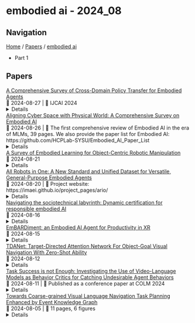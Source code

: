 # embodied ai - 2024_08

## Navigation

[Home](https://arxcompass.github.io) / [Papers](https://arxcompass.github.io/papers) / [embodied ai](https://arxcompass.github.io/papers/embodied_ai)

- Part 1

## Papers

<div class="paper-card">
    <div class="paper-title"><a href="http://arxiv.org/abs/2402.04580v2">A Comprehensive Survey of Cross-Domain Policy Transfer for Embodied Agents</a></div>
    <div class="paper-meta">
      📅 2024-08-27
      | 💬 IJCAI 2024
    </div>
    <details class="paper-abstract">
      The burgeoning fields of robot learning and embodied AI have triggered an increasing demand for large quantities of data. However, collecting sufficient unbiased data from the target domain remains a challenge due to costly data collection processes and stringent safety requirements. Consequently, researchers often resort to data from easily accessible source domains, such as simulation and laboratory environments, for cost-effective data acquisition and rapid model iteration. Nevertheless, the environments and embodiments of these source domains can be quite different from their target domain counterparts, underscoring the need for effective cross-domain policy transfer approaches. In this paper, we conduct a systematic review of existing cross-domain policy transfer methods. Through a nuanced categorization of domain gaps, we encapsulate the overarching insights and design considerations of each problem setting. We also provide a high-level discussion about the key methodologies used in cross-domain policy transfer problems. Lastly, we summarize the open challenges that lie beyond the capabilities of current paradigms and discuss potential future directions in this field.
    </details>
</div>
<div class="paper-card">
    <div class="paper-title"><a href="http://arxiv.org/abs/2407.06886v7">Aligning Cyber Space with Physical World: A Comprehensive Survey on Embodied AI</a></div>
    <div class="paper-meta">
      📅 2024-08-26
      | 💬 The first comprehensive review of Embodied AI in the era of MLMs, 39 pages. We also provide the paper list for Embodied AI: https://github.com/HCPLab-SYSU/Embodied_AI_Paper_List
    </div>
    <details class="paper-abstract">
      Embodied Artificial Intelligence (Embodied AI) is crucial for achieving Artificial General Intelligence (AGI) and serves as a foundation for various applications that bridge cyberspace and the physical world. Recently, the emergence of Multi-modal Large Models (MLMs) and World Models (WMs) have attracted significant attention due to their remarkable perception, interaction, and reasoning capabilities, making them a promising architecture for the brain of embodied agents. However, there is no comprehensive survey for Embodied AI in the era of MLMs. In this survey, we give a comprehensive exploration of the latest advancements in Embodied AI. Our analysis firstly navigates through the forefront of representative works of embodied robots and simulators, to fully understand the research focuses and their limitations. Then, we analyze four main research targets: 1) embodied perception, 2) embodied interaction, 3) embodied agent, and 4) sim-to-real adaptation, covering the state-of-the-art methods, essential paradigms, and comprehensive datasets. Additionally, we explore the complexities of MLMs in virtual and real embodied agents, highlighting their significance in facilitating interactions in dynamic digital and physical environments. Finally, we summarize the challenges and limitations of embodied AI and discuss their potential future directions. We hope this survey will serve as a foundational reference for the research community and inspire continued innovation. The associated project can be found at https://github.com/HCPLab-SYSU/Embodied_AI_Paper_List.
    </details>
</div>
<div class="paper-card">
    <div class="paper-title"><a href="http://arxiv.org/abs/2408.11537v1">A Survey of Embodied Learning for Object-Centric Robotic Manipulation</a></div>
    <div class="paper-meta">
      📅 2024-08-21
    </div>
    <details class="paper-abstract">
      Embodied learning for object-centric robotic manipulation is a rapidly developing and challenging area in embodied AI. It is crucial for advancing next-generation intelligent robots and has garnered significant interest recently. Unlike data-driven machine learning methods, embodied learning focuses on robot learning through physical interaction with the environment and perceptual feedback, making it especially suitable for robotic manipulation. In this paper, we provide a comprehensive survey of the latest advancements in this field and categorize the existing work into three main branches: 1) Embodied perceptual learning, which aims to predict object pose and affordance through various data representations; 2) Embodied policy learning, which focuses on generating optimal robotic decisions using methods such as reinforcement learning and imitation learning; 3) Embodied task-oriented learning, designed to optimize the robot's performance based on the characteristics of different tasks in object grasping and manipulation. In addition, we offer an overview and discussion of public datasets, evaluation metrics, representative applications, current challenges, and potential future research directions. A project associated with this survey has been established at https://github.com/RayYoh/OCRM_survey.
    </details>
</div>
<div class="paper-card">
    <div class="paper-title"><a href="http://arxiv.org/abs/2408.10899v1">All Robots in One: A New Standard and Unified Dataset for Versatile, General-Purpose Embodied Agents</a></div>
    <div class="paper-meta">
      📅 2024-08-20
      | 💬 Project website: https://imaei.github.io/project_pages/ario/
    </div>
    <details class="paper-abstract">
      Embodied AI is transforming how AI systems interact with the physical world, yet existing datasets are inadequate for developing versatile, general-purpose agents. These limitations include a lack of standardized formats, insufficient data diversity, and inadequate data volume. To address these issues, we introduce ARIO (All Robots In One), a new data standard that enhances existing datasets by offering a unified data format, comprehensive sensory modalities, and a combination of real-world and simulated data. ARIO aims to improve the training of embodied AI agents, increasing their robustness and adaptability across various tasks and environments. Building upon the proposed new standard, we present a large-scale unified ARIO dataset, comprising approximately 3 million episodes collected from 258 series and 321,064 tasks. The ARIO standard and dataset represent a significant step towards bridging the gaps of existing data resources. By providing a cohesive framework for data collection and representation, ARIO paves the way for the development of more powerful and versatile embodied AI agents, capable of navigating and interacting with the physical world in increasingly complex and diverse ways. The project is available on https://imaei.github.io/project_pages/ario/
    </details>
</div>
<div class="paper-card">
    <div class="paper-title"><a href="http://arxiv.org/abs/2409.00015v1">Navigating the sociotechnical labyrinth: Dynamic certification for responsible embodied AI</a></div>
    <div class="paper-meta">
      📅 2024-08-16
    </div>
    <details class="paper-abstract">
      Sociotechnical requirements shape the governance of artificially intelligent (AI) systems. In an era where embodied AI technologies are rapidly reshaping various facets of contemporary society, their inherent dynamic adaptability presents a unique blend of opportunities and challenges. Traditional regulatory mechanisms, often designed for static -- or slower-paced -- technologies, find themselves at a crossroads when faced with the fluid and evolving nature of AI systems. Moreover, typical problems in AI, for example, the frequent opacity and unpredictability of the behaviour of the systems, add additional sociotechnical challenges. To address these interconnected issues, we introduce the concept of dynamic certification, an adaptive regulatory framework specifically crafted to keep pace with the continuous evolution of AI systems. The complexity of these challenges requires common progress in multiple domains: technical, socio-governmental, and regulatory. Our proposed transdisciplinary approach is designed to ensure the safe, ethical, and practical deployment of AI systems, aligning them bidirectionally with the real-world contexts in which they operate. By doing so, we aim to bridge the gap between rapid technological advancement and effective regulatory oversight, ensuring that AI systems not only achieve their intended goals but also adhere to ethical standards and societal values.
    </details>
</div>
<div class="paper-card">
    <div class="paper-title"><a href="http://arxiv.org/abs/2408.08158v1">EmBARDiment: an Embodied AI Agent for Productivity in XR</a></div>
    <div class="paper-meta">
      📅 2024-08-15
    </div>
    <details class="paper-abstract">
      XR devices running chat-bots powered by Large Language Models (LLMs) have tremendous potential as always-on agents that can enable much better productivity scenarios. However, screen based chat-bots do not take advantage of the the full-suite of natural inputs available in XR, including inward facing sensor data, instead they over-rely on explicit voice or text prompts, sometimes paired with multi-modal data dropped as part of the query. We propose a solution that leverages an attention framework that derives context implicitly from user actions, eye-gaze, and contextual memory within the XR environment. This minimizes the need for engineered explicit prompts, fostering grounded and intuitive interactions that glean user insights for the chat-bot. Our user studies demonstrate the imminent feasibility and transformative potential of our approach to streamline user interaction in XR with chat-bots, while offering insights for the design of future XR-embodied LLM agents.
    </details>
</div>
<div class="paper-card">
    <div class="paper-title"><a href="http://arxiv.org/abs/2404.08353v2">TDANet: Target-Directed Attention Network For Object-Goal Visual Navigation With Zero-Shot Ability</a></div>
    <div class="paper-meta">
      📅 2024-08-12
    </div>
    <details class="paper-abstract">
      The generalization of the end-to-end deep reinforcement learning (DRL) for object-goal visual navigation is a long-standing challenge since object classes and placements vary in new test environments. Learning domain-independent visual representation is critical for enabling the trained DRL agent with the ability to generalize to unseen scenes and objects. In this letter, a target-directed attention network (TDANet) is proposed to learn the end-to-end object-goal visual navigation policy with zero-shot ability. TDANet features a novel target attention (TA) module that learns both the spatial and semantic relationships among objects to help TDANet focus on the most relevant observed objects to the target. With the Siamese architecture (SA) design, TDANet distinguishes the difference between the current and target states and generates the domain-independent visual representation. To evaluate the navigation performance of TDANet, extensive experiments are conducted in the AI2-THOR embodied AI environment. The simulation results demonstrate a strong generalization ability of TDANet to unseen scenes and target objects, with higher navigation success rate (SR) and success weighted by length (SPL) than other state-of-the-art models. TDANet is finally deployed on a wheeled robot in real scenes, demonstrating satisfactory generalization of TDANet to the real world.
    </details>
</div>
<div class="paper-card">
    <div class="paper-title"><a href="http://arxiv.org/abs/2402.04210v2">Task Success is not Enough: Investigating the Use of Video-Language Models as Behavior Critics for Catching Undesirable Agent Behaviors</a></div>
    <div class="paper-meta">
      📅 2024-08-11
      | 💬 Published as a conference paper at COLM 2024
    </div>
    <details class="paper-abstract">
      Large-scale generative models are shown to be useful for sampling meaningful candidate solutions, yet they often overlook task constraints and user preferences. Their full power is better harnessed when the models are coupled with external verifiers and the final solutions are derived iteratively or progressively according to the verification feedback. In the context of embodied AI, verification often solely involves assessing whether goal conditions specified in the instructions have been met. Nonetheless, for these agents to be seamlessly integrated into daily life, it is crucial to account for a broader range of constraints and preferences beyond bare task success (e.g., a robot should grasp bread with care to avoid significant deformations). However, given the unbounded scope of robot tasks, it is infeasible to construct scripted verifiers akin to those used for explicit-knowledge tasks like the game of Go and theorem proving. This begs the question: when no sound verifier is available, can we use large vision and language models (VLMs), which are approximately omniscient, as scalable Behavior Critics to catch undesirable robot behaviors in videos? To answer this, we first construct a benchmark that contains diverse cases of goal-reaching yet undesirable robot policies. Then, we comprehensively evaluate VLM critics to gain a deeper understanding of their strengths and failure modes. Based on the evaluation, we provide guidelines on how to effectively utilize VLM critiques and showcase a practical way to integrate the feedback into an iterative process of policy refinement. The dataset and codebase are released at: https://guansuns.github.io/pages/vlm-critic.
    </details>
</div>
<div class="paper-card">
    <div class="paper-title"><a href="http://arxiv.org/abs/2408.02535v1">Towards Coarse-grained Visual Language Navigation Task Planning Enhanced by Event Knowledge Graph</a></div>
    <div class="paper-meta">
      📅 2024-08-05
      | 💬 11 pages, 6 figures
    </div>
    <details class="paper-abstract">
      Visual language navigation (VLN) is one of the important research in embodied AI. It aims to enable an agent to understand the surrounding environment and complete navigation tasks. VLN instructions could be categorized into coarse-grained and fine-grained commands. Fine-grained command describes a whole task with subtasks step-by-step. In contrast, coarse-grained command gives an abstract task description, which more suites human habits. Most existing work focuses on the former kind of instruction in VLN tasks, ignoring the latter abstract instructions belonging to daily life scenarios. To overcome the above challenge in abstract instruction, we attempt to consider coarse-grained instruction in VLN by event knowledge enhancement. Specifically, we first propose a prompt-based framework to extract an event knowledge graph (named VLN-EventKG) for VLN integrally over multiple mainstream benchmark datasets. Through small and large language model collaboration, we realize knowledge-enhanced navigation planning (named EventNav) for VLN tasks with coarse-grained instruction input. Additionally, we design a novel dynamic history backtracking module to correct potential error action planning in real time. Experimental results in various public benchmarks show our knowledge-enhanced method has superiority in coarse-grained-instruction VLN using our proposed VLN-EventKG with over $5\%$ improvement in success rate. Our project is available at https://sites.google.com/view/vln-eventkg
    </details>
</div>
